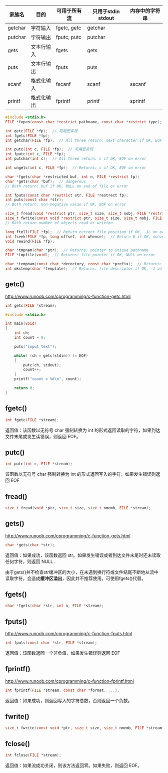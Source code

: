 | 家族名  | 目的       | 可用于所有流 | 只用于stdin stdout | 内存中的字符串 |
| ------- | ---------- | ------------ | ------------------ | -------------- |
| getchar | 字符输入   | fgetc, getc  | getchar            |                |
| putchar | 字符输出   | fputc, putc  | putchar            |                |
| gets    | 文本行输入 | fgets        | gets               |                |
| puts    | 文本行输出 | fputs        | puts               |                |
| scanf   | 格式化输入 | fscanf       | scanf              | sscanf         |
| printf  | 格式化输出 | fprintf      | printf             | sprintf        |

```c
#include <stdio.h>
FILE *fopen(const char *restrict pathname, const char *restrict type);

int getc(FILE *fp);  // 可用宏实现
int fgetc(FILE *fp);
int getchar(FILE *fp);  // All three return: next character if OK, EOF on end of file or error

int putc(int c, FILE *fp);  // 可用宏实现
int fputc(int c, FILE *fp);
int putchar(int c);  // All three return: c if OK, EOF on error

int ungetc(int c, FILE *fp);  // Returns: c if OK, EOF on error

char *fgets(char *restricted buf, int n, FILE *restrict fp);
char *gets(char *buf);  // dangerous
// Both return: buf if OK, NULL on end of file or error

int fputs(const char *restrict str, FILE *restrect fp);
int puts(const char *str);
// Both return: non-negative value if OK, EOF on error

size_t fread(void *restrict ptr, size_t size, size_t nobj, FILE *restrict fp);
size_t fwrite(const void *restrict ptr, size_t size, size_t nobj, FILE *restrict fp);
// Both return number of objects read or written

long ftell(FILE *fp);  // Return current file position if OK, -1L on error
int fseek(FILE *fp, long offset, int whence);  // Return 0 if OK, nonzero on error
void rewind(FILE *fp);

char *tmpnam(char *ptr);  // Returns: pointer to unique pathname
FILE *tmpfile(void);  // Returns: file pointer if OK, NULL on error

char *tempnam(const char *derectory, const char *prefix);  // Returns: pointer to unique pathname
int mkstemp(char *template);  // Returns: file descriptor if OK, -1 on error
```



## getc()

http://www.runoob.com/cprogramming/c-function-getc.html

```c
int getc(FILE *stream);

#include <stdio.h>

int main(void)
{
    int ch;
    int count = 0;

    puts("input text");

    while( (ch = getc(stdin)) != EOF)
    {
        putc(ch, stdout);
        count++;
    }
    printf("count = %d\n", count);

    return 0;
}

```

## fgetc()

```c
int fgetc(FILE *stream);
```

返回值：该函数以无符号 char 强制转换为 int 的形式返回读取的字符，如果到达文件末尾或发生读错误，则返回 EOF。 

## putc()

```c
int putc(int c, FILE *stream);
```

该函数以无符号 char 强制转换为 int 的形式返回写入的字符，如果发生错误则返回 EOF 

## fread()

```c
size_t fread(void *ptr, size_t size, size_t nmemb, FILE *stream);
```



## gets()

http://www.runoob.com/cprogramming/c-function-gets.html

```c
char *gets(char *str);
```



返回值：如果成功，该函数返回 str。如果发生错误或者到达文件末尾时还未读取任何字符，则返回 NULL .

由于gets()并不检查str缓冲区的大小，在未遇到换行符或文件结尾不断地从流中读取字符，会造成**缓冲区溢出**，因此并不推荐使用，可使用fgets()代替。

## fgets()

```c
char *fgets(char *str, int n, FILE *stream);
```



## fputs()

http://www.runoob.com/cprogramming/c-function-fputs.html

```c
int fputs(const char *str, FILE *stream);
```

返回值：该函数返回一个非负值，如果发生错误则返回 EOF 

## fprintf()

http://www.runoob.com/cprogramming/c-function-fprintf.html

```c
int fprintf(FILE *stream, const char *format, ...);
```

返回值：如果成功，则返回写入的字符总数，否则返回一个负数。 

## fwrite()

```c
size_t fwrite(const void *ptr, size_t size, size_t nmemb, FILE *stream);
```



## fclose()

```c
int fclose(FILE *stream);
```

返回值：如果流成功关闭，则该方法返回零。如果失败，则返回 EOF。 